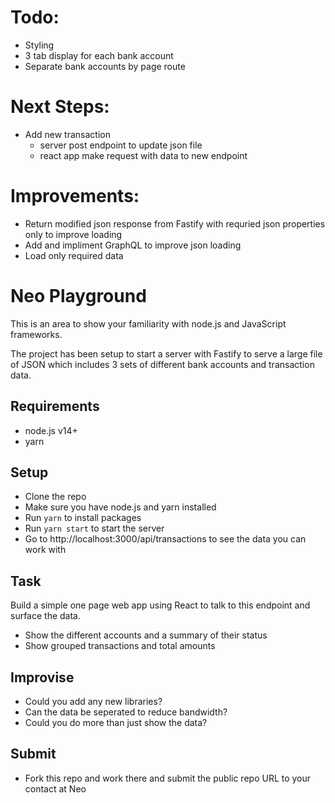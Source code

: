 # Todo:
- Styling
- 3 tab display for each bank account
- Separate bank accounts by page route
# Next Steps:
- Add new transaction
  - server post endpoint to update json file
  - react app make request with data to new endpoint

# Improvements:
- Return modified json response from Fastify with requried json properties only to improve loading
- Add and impliment GraphQL to improve json loading
- Load only required data

# Neo Playground

This is an area to show your familiarity with node.js and JavaScript frameworks.

The project has been setup to start a server with Fastify to serve a large file of JSON which includes 3 sets of different bank accounts and transaction data.

## Requirements

- node.js v14+
- yarn

## Setup

- Clone the repo
- Make sure you have node.js and yarn installed
- Run `yarn` to install packages
- Run `yarn start` to start the server
- Go to http://localhost:3000/api/transactions to see the data you can work with

## Task

Build a simple one page web app using React to talk to this endpoint and surface the data.

- Show the different accounts and a summary of their status
- Show grouped transactions and total amounts

## Improvise

- Could you add any new libraries?
- Can the data be seperated to reduce bandwidth?
- Could you do more than just show the data?

## Submit

- Fork this repo and work there and submit the public repo URL to your contact at Neo
